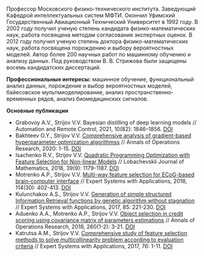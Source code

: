 Профессор Московского физико-технического института. Заведующий Кафедрой интеллектуальных систем МФТИ. Окончил Уфимский Государственный Авиационный Технический Университет в 1992 году.  В 2002 году получил ученую степень кандидата физико-математических наук, работа посвящена методам согласования экспертных оценок.  В 2012 году получил ученую степень доктора физико-математических наук, работа посвящена порождению и выбору вероятностных моделей.  Автор более 200 научных работ по машинному обучению и анализу данных. Под руководством В. В. Стрижова были защищены восемь кандидатских диссертаций.

**Профессиональные интересы:** машинное обучение, функциональный анализ данных, порождение и выбор вероятностных моделей, байесовское мультмиоделирование, анализ пространственно-временных рядов, анализ биомедицинских сигналов.

**Основные публикации**
* Grabovoy A.V., Strijov V.V. Bayesian distilling of deep learning models // Automation and Remote Control, 2021, 10(82): 1846–1856. [DOI](https://doi.org/10.1134/S0005117921110023)
* Bakhteev O.Y., Strijov V.V. [Comprehensive analysis of gradient-based hyperparameter optimization algorithmss](http://strijov.com/papers/Bakhteev2017Hypergrad.pdf) // Annals of Operations Research, 2020: 1-15. [DOI](https://doi.org/10.1007/s10479-019-03286-z)
* Isachenko R.V., Strijov V.V. [Quadratic Programming Optimization with Feature Selection for Non-linear Models](https://link.springer.com/epdf/10.1134/S199508021809010X?author_access_token=Q-A4oqH27ACp4eqxC6FQM0ckSORA_DxfnEvY7GoQybbLXPk3x1qhoVWucZF2dso06f2ZdC5tLu64l_mTFC7nJEYFBhu5hMujsHHoiV01BH1MVkcRIRkC12mEMVlPJQUuwfFeLafZ5-vBGVwVcKewSA%3D%3D) // Lobachevskii Journal of Mathematics, 2018, 39(9): 1179-1187. [DOI](https://link.springer.com/epdf/10.1134/S199508021809010X)
* Motrenko A.P., Strijov V.V. [Multi-way feature selection for ECoG-based brain-computer interface](http://strijov.com/papers/MotrenkoStrijov2017ECoG_HL_2.pdf) // Expert Systems with Applications, 2018, 114(30): 402-413. [DOI](https://doi.org/10.1016/j.eswa.2018.06.054)
* Kulunchakov A.S., Strijov V.V. [Generation of simple structured Information Retrieval functions by genetic algorithm without stagnation](http://strijov.com/papers/Kulunchakov2014RankingBySimpleFun.pdf) // Expert Systems with Applications, 2017, 85: 221-230. [DOI](https://doi.org/10.1016/j.eswa.2017.05.019)
* Aduenko A.A., Motrenko A.P., Strijov V.V. [Object selection in credit scoring using covariance matrix of parameters estimations](http://strijov.com/papers/AduenkoObjectSelection_RV.pdf) // Annals of Operations Research, 2018, 260(1-2): 3-21. [DOI](https://doi.org/10.1007/s10479-017-2417-3)
* Katrutsa A.M., Strijov V.V. [Comprehensive study of feature selection methods to solve multicollinearity problem according to evaluation criteria](http://strijov.com/papers/Katrutsa2016QPFeatureSelection.pdf) // Expert Systems with Applications, 2017, 76: 1-11. [DOI](https://doi.org/10.1016/j.eswa.2017.01.048)
